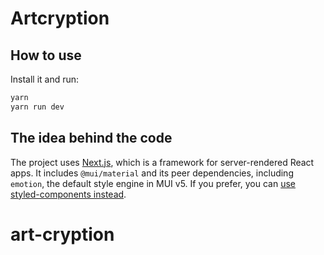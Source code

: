 # Artcryption

## How to use

Install it and run:

```sh
yarn
yarn run dev
```

## The idea behind the code

The project uses [Next.js](https://github.com/vercel/next.js), which is a framework for server-rendered React apps.
It includes `@mui/material` and its peer dependencies, including `emotion`, the default style engine in MUI v5. If you prefer, you can [use styled-components instead](https://mui.com/material-ui/guides/interoperability/#styled-components).
# art-cryption
